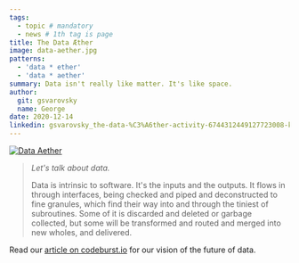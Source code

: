 ```yaml
---
tags:
  - topic # mandatory
  - news # 1th tag is page
title: The Data Æther
image: data-aether.jpg
patterns:
  - 'data * ether'
  - 'data * aether'
summary: Data isn't really like matter. It's like space.
author:
  git: gsvarovsky
  name: George
date: 2020-12-14
linkedin: gsvarovsky_the-data-%C3%A6ther-activity-6744312449127723008-kBiP
---
```

[![Data Aether](/media/data-aether.jpg)](https://codeburst.io/the-data-%C3%A6ther-da22d28bc938)

> _Let's talk about data._
> 
> Data is intrinsic to software. It's the inputs and the outputs. It flows in
> through interfaces, being checked and piped and deconstructed to fine
> granules, which find their way into and through the tiniest of subroutines.
> Some of it is discarded and deleted or garbage collected, but some will be
> transformed and routed and merged into new wholes, and delivered.

Read our
[article&nbsp;on&nbsp;codeburst.io](https://codeburst.io/the-data-%C3%A6ther-da22d28bc938)
for our vision of the future of data.